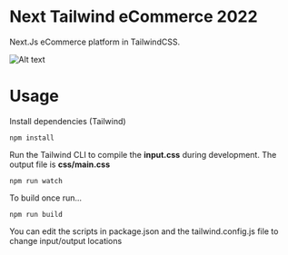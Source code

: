 # Next Tailwind eCommerce 2022

Next.Js eCommerce platform in TailwindCSS.

![Alt text](/.github/img/screen.png?raw=true)

# Usage

Install dependencies (Tailwind)

```shell
npm install
```

Run the Tailwind CLI to compile the **input.css** during development. The output file is **css/main.css**

```shell
npm run watch
```

To build once run...

```shell
npm run build
```

You can edit the scripts in package.json and the tailwind.config.js file to change input/output locations